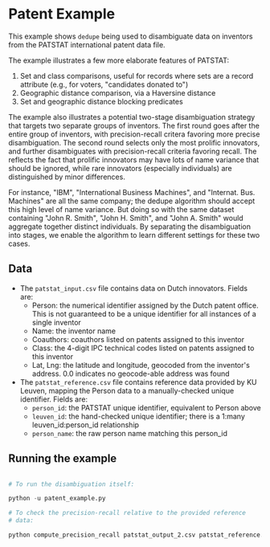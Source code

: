 Patent Example
=================

This example shows `dedupe` being used to disambiguate data on
inventors from the PATSTAT international patent data file.

The example illustrates a few more elaborate features of PATSTAT:
1. Set and class comparisons, useful for records where sets are a
record attribute (e.g., for voters, "candidates donated to")
2. Geographic distance comparison, via a Haversine distance
3. Set and geographic distance blocking predicates

The example also illustrates a potential two-stage disambiguation
strategy that targets two separate groups of inventors. The first
round goes after the entire group of inventors, with precision-recall
critera favoring more precise disambiguation. The second round selects
only the most prolific innovators, and further disambiguates with
precision-recall criteria favoring recall. The reflects the fact that
prolific innovators may have lots of name variance that should be
ignored, while rare innovators (especially individuals) are
distinguished by minor differences. 

For instance, "IBM", "International Business Machines", and
"Internat. Bus. Machines" are all the same company; the dedupe
algorithm should accept this high level of name variance. But doing so
with the same dataset containing "John R. Smith", "John H. Smith", and
"John A. Smith" would aggregate together distinct individuals. By
separating the disambiguation into stages, we enable the algorithm to
learn different settings for these two cases. 

Data 
-----------

- The `patstat_input.csv` file contains data on Dutch
  innovators. Fields are:
  - Person: the numerical identifier assigned by the Dutch patent
  office. This is not guaranteed to be a unique identifier for all
  instances of a single inventor
  - Name: the inventor name
  - Coauthors: coauthors listed on patents assigned to this inventor
  - Class: the 4-digit IPC technical codes listed on patents assigned
  to this inventor
  - Lat, Lng: the latitude and longitude, geocoded from the inventor's address. 0.0
  indicates no geocode-able address was found
- The `patstat_reference.csv` file contains reference data provided by
  KU Leuven, mapping the Person data to a manually-checked unique
  identifier. Fields are:
  - `person_id`: the PATSTAT unique identifier, equivalent to Person above
  - `leuven_id`: the hand-checked unique identifier; there is a 1:many
  leuven_id:person_id relationship
  - `person_name`: the raw person name matching this person_id

Running the example
-------------------

```python

# To run the disambiguation itself:

python -u patent_example.py 

# To check the precision-recall relative to the provided reference
# data:

python compute_precision_recall patstat_output_2.csv patstat_reference.csv

```

